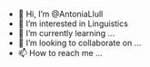 - 👋 Hi, I’m @AntoniaLlull
- 👀 I’m interested in Linguistics
- 🌱 I’m currently learning ...
- 💞️ I’m looking to collaborate on ...
- 📫 How to reach me ...

<!---
AntoniaLlull/AntoniaLlull is a ✨ special ✨ repository because its `README.md` (this file) appears on your GitHub profile.
You can click the Preview link to take a look at your changes.
--->
